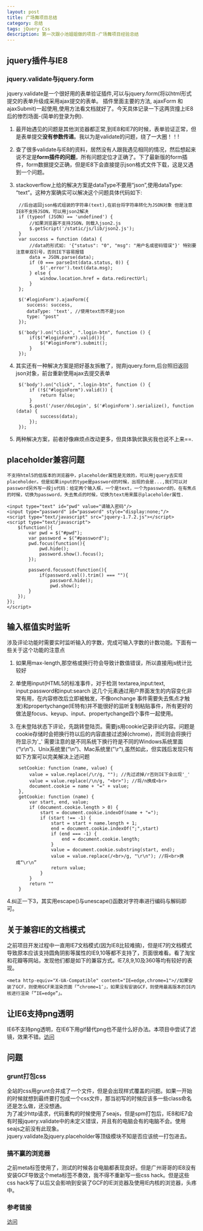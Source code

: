 ```yaml
---
layout: post
title: 广场舞项目总结
category: 总结
tags: jQuery Css
description: 第一次跟小池姐姐做的项目-广场舞项目经验总结
---
```



## jquery插件与IE8
### jquery.validate与jquery.form

jquery.validate是一个很好用的表单验证插件,可以与jquery.form(将以html形式提交的表单升级成采用ajax提交的表单。 插件里面主要的方法, ajaxForm 和 ajaxSubmit)一起使用,使用方法看文档就好了。今天具体记录一下这两货撞上IE8后的惨烈场面-(简单的登录为例).

1. 最开始遇见的问题是其他浏览器都正常,到IE8和IE7的时候，表单验证正常，但是表单提交**没有参数传递**。我以为是validate的问题，绕了一大圈！！!
2. 查了很多validate与IE8的资料，居然没有人跟我遇见相同的情况，然后想起来说不定是**form插件的问题**，所有问题定位才正确了。下了最新版的form插件，form数据提交正确，但是IE8下会直接提示json格式文件下载，这是又遇到一个问题。
3. stackoverflow上给的解决方案是dataType不要用“json”,使用dataType: “text”。这种方案确实可以解决这个问题具体代码如下:

		//后台返回json格式组装的字符串(text),在前台将字符串转化为JSON对象 但是注意IE8不支持JSON，可以用json2解决
		if (typeof (JSON) == 'undefined') {
            //如果浏览器不支持JSON，则载入json2.js
            $.getScript('/static/js/lib/json2.js');
        }
		var success = function (data) {
			//data的形式如: '{"status": "0", "msg": "用户名或密码错误"}' 特别要注意单双引号，否则IE下容易报错
            data = JSON.parse(data);
            if (0 === parseInt(data.status, 0)) {
                $('.error').text(data.msg);
            } else {
                window.location.href = data.redirectUrl;
            }
        };

        $('#loginForm').ajaxForm({
           success: success,
           dataType: 'text', //使用text而不是json
           type: "post"
        });

        $('body').on("click", ".login-btn", function () {
            if($("#loginForm").valid()){
                $("#loginForm").submit();
            }
        });
        

4. 其实还有一种解决方案是把好基友拆散了，抛弃jquery.form,后台照旧返回json对象，前台重新使用ajax去提交表单
	
		$('body').on("click", ".login-btn", function () {
            if (!$("#loginForm").valid()) {
                return false;
            }
            $.post('/user/doLogin', $('#loginForm').serialize(), function (data) {
                success(data);
            });
        });
	 
5. 两种解决方案，前者好像麻烦点改动更多，但具体孰优孰劣我也说不上来==.

## placeholder兼容问题
	
	不支持html5的低版本的浏览器中，placeholder属性是无效的，可以用jquery去实现placeholder。但是如果input的type是password的时候，出现的会是...,我们可以对password另外写一段js代码：给定两个输入框，一个是text，一个为password的，在有焦点的时候，切换为password，失去焦点的时候，切换为text用来展示placeholder属性.
	
	<input type="text" id="pwd" value="请输入密码"/>
	<input type="password" id="password" style="display:none;"/>
	<script type="text/javascript" src="jquery-1.7.2.js"></script>
	<script type="text/javascript">
		$(function(){
    		var pwd = $("#pwd");
    		var password = $("#password");
    		pwd.focus(function(){
        		pwd.hide();
        		password.show().focus();
    		}); 

    		password.focusout(function(){
        		if(password.val().trim() === ""){
           			password.hide();
            		pwd.show();
        	}
   	 	});
	});
	</script>

## 输入框值实时监听
涉及评论功能时需要实时监听输入的字数，完成可输入字数的计数功能。下面有一些关于这个功能的注意点
1. 如果用max-length,那空格或换行符会导致计数值错误，所以直接用js统计比较好  
2. 单使用input(HTML5的标准事件，对于检测 textarea,input:text, input:password和input:search 这几个元素通过用户界面发生的内容变化非常有用，在内容修改后立即被触发，不像onchange 事件需要失去焦点才触发)和propertychange(IE特有)并不能很好的监听复制粘贴事件，所有更好的做法是focus、keyup、input、propertychange四个事件一起使用。  
3. 在未登陆状态下评论，先跳转登陆页。需要js用cookie记录评论内容。问题是cookie存储时会把换行符以后的内容直接过滤掉(chrome)，而IE则会将换行符显示为'_'  需要注意的是不同系统下换行符是不同的Windows系统里面(“\r\n”)、Unix系统里(“\n”)、Mac系统里("\r"),虽然如此，但实践后发现只有如下方案可以完美解决上述问题
	
		setCookie: function (name, value) {
            value = value.replace(/\r/g, ""); //先过滤掉/r否则IE下会出现'_'
            value = value.replace(/\n/g, "<br>"); //将/n换成<br>
            document.cookie = name + "=" + value;
        },
        getCookie: function (name) {
            var start, end, value;
            if (document.cookie.length > 0) {
                start = document.cookie.indexOf(name + "=");
                if (start !== -1) {
                    start = start + name.length + 1;
                    end = document.cookie.indexOf(";",start)
                    if (end === -1) {
                        end = document.cookie.length;
                    }
                    value = document.cookie.substring(start, end);
                    value = value.replace(/<br>/g, "\r\n"); //将<br>换成“\r\n”
                    return value;
                }
            }
            return ""
        }

4.纠正一下3，其实用escape()与unescape()函数对字符串进行编码与解码即可。

## 关于兼容IE的文档模式
之前项目开发过程中一直用IE7文档模式(因为IE8比较难搞)，但是IE7的文档模式导致原本应该支持圆角阴影等属性的IE9,10等都不支持了，页面很难看。看了淘宝和花瓣等网站，发现他们都是如下的兼容方式。IE7,8,9,10及360等均有较好的表现。
	
	<meta http-equiv="X-UA-Compatible" content="IE=edge,chrome=1">//如果安装了GCF，则使用GCF来渲染页面「”chrome=1″」，如果没有安装GCF，则使用最高版本的IE内核进行渲染「”IE=edge”」。
	
## 让IE6支持png透明
IE6不支持png透明，在IE6下用gif替代png也不是什么好办法。本项目中尝试了滤镜，效果不错。[访问](http://www.w3cfuns.com/thread-297-1-1.html)

## 问题
### grunt打包css
全站的css用grunt合并成了一个文件，但是会出现样式覆盖的问题。如果一开始的时候就想到最终要打包成一个css文件，那当初写的时候应该多一些class命名还是怎么做，还没想通。  
为了减少http请求，代码重构的时候使用了seajs，但是spm打包后，IE8和IE7会有时报jquery.validate中的未定义错误，并且有的电脑会有的电脑不会。使用seajs之前没有此现象。  
jquery.validate及jquery.placeholder等顶级模块不知是否应该统一打包进去。

### 搞不赢的浏览器
之前meta标签使用了<meta http-equiv="X-UA-Compatible" content="IE=edge,chrome=1">，测试的时候各台电脑都表现良好。但是广州哥哥的IE8没有安装GCF导致这个meta标签不奏效，我不得不重新写一些css hack。但是这些css hack写了以后又会影响到安装了GCF的IE浏览器及使用IE内核的浏览器，头疼中。



### 参考链接
[访问](http://www.cnblogs.com/lhb25/archive/2012/11/30/oninput-and-onpropertychange-event-for-input.html)
	 
	